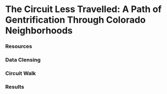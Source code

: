 # The Circuit Less Travelled: A Path of Gentrification Through Colorado Neighborhoods

### Resources

### Data Clensing

### Circuit Walk

### Results
